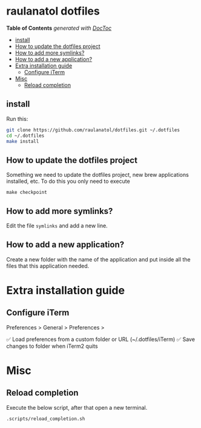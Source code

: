 # raulanatol dotfiles

<!-- START doctoc generated TOC please keep comment here to allow auto update -->
<!-- DON'T EDIT THIS SECTION, INSTEAD RE-RUN doctoc TO UPDATE -->
**Table of Contents**  *generated with [DocToc](https://github.com/thlorenz/doctoc)*

  - [install](#install)
  - [How to update the dotfiles project](#how-to-update-the-dotfiles-project)
  - [How to add more symlinks?](#how-to-add-more-symlinks)
  - [How to add a new application?](#how-to-add-a-new-application)
- [Extra installation guide](#extra-installation-guide)
  - [Configure iTerm](#configure-iterm)
- [Misc](#misc)
  - [Reload completion](#reload-completion)

<!-- END doctoc generated TOC please keep comment here to allow auto update -->

## install

Run this:

```sh
git clone https://github.com/raulanatol/dotfiles.git ~/.dotfiles
cd ~/.dotfiles
make install
```

## How to update the dotfiles project

Something we need to update the dotfiles project, new brew applications installed, etc. To do this you only need to
execute

```shell
make checkpoint
```

## How to add more symlinks?

Edit the file `symlinks` and add a new line.

## How to add a new application?

Create a new folder with the name of the application and put inside all the files that this application needed.

# Extra installation guide

## Configure iTerm

Preferences > General > Preferences >

✅ Load preferences from a custom folder or URL  (~/.dotfiles/iTerm)
✅ Save changes to folder when iTerm2 quits

# Misc

## Reload completion

Execute the below script, after that open a new terminal.

```shell
.scripts/reload_completion.sh
```
